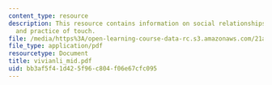 ```yaml
---
content_type: resource
description: This resource contains information on social relationships, modern Europe,
  and practice of touch.
file: /media/https%3A/open-learning-course-data-rc.s3.amazonaws.com/21a-260-culture-embodiment-and-the-senses-fall-2005/bb3af5f41d425f96c804f06e67cfc095_vivianli_mid.pdf
file_type: application/pdf
resourcetype: Document
title: vivianli_mid.pdf
uid: bb3af5f4-1d42-5f96-c804-f06e67cfc095
---
```

